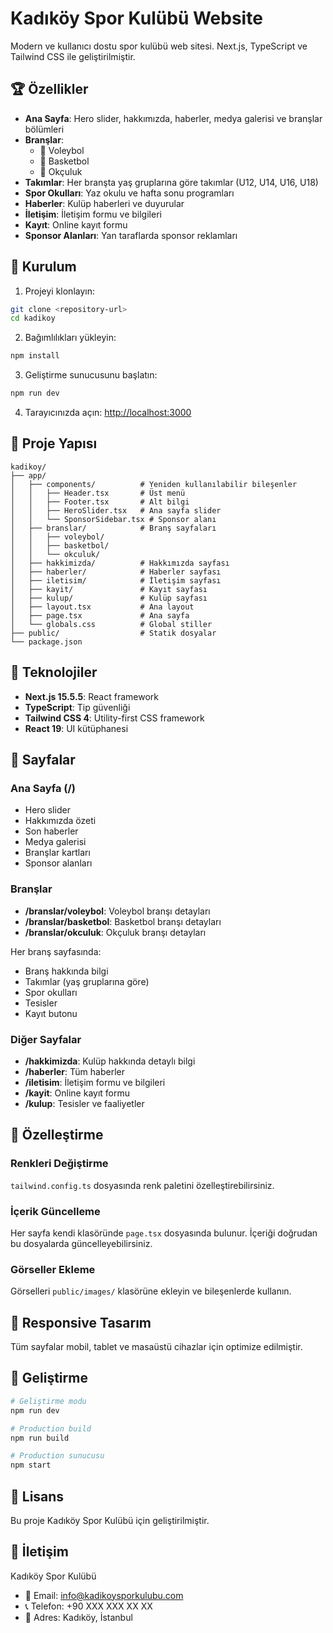# Kadıköy Spor Kulübü Website

Modern ve kullanıcı dostu spor kulübü web sitesi. Next.js, TypeScript ve Tailwind CSS ile geliştirilmiştir.

## 🏆 Özellikler

- **Ana Sayfa**: Hero slider, hakkımızda, haberler, medya galerisi ve branşlar bölümleri
- **Branşlar**:
  - 🏐 Voleybol
  - 🏀 Basketbol
  - 🎯 Okçuluk
- **Takımlar**: Her branşta yaş gruplarına göre takımlar (U12, U14, U16, U18)
- **Spor Okulları**: Yaz okulu ve hafta sonu programları
- **Haberler**: Kulüp haberleri ve duyurular
- **İletişim**: İletişim formu ve bilgileri
- **Kayıt**: Online kayıt formu
- **Sponsor Alanları**: Yan taraflarda sponsor reklamları

## 🚀 Kurulum

1. Projeyi klonlayın:
```bash
git clone <repository-url>
cd kadikoy
```

2. Bağımlılıkları yükleyin:
```bash
npm install
```

3. Geliştirme sunucusunu başlatın:
```bash
npm run dev
```

4. Tarayıcınızda açın: [http://localhost:3000](http://localhost:3000)

## 📁 Proje Yapısı

```
kadikoy/
├── app/
│   ├── components/          # Yeniden kullanılabilir bileşenler
│   │   ├── Header.tsx       # Üst menü
│   │   ├── Footer.tsx       # Alt bilgi
│   │   ├── HeroSlider.tsx   # Ana sayfa slider
│   │   └── SponsorSidebar.tsx # Sponsor alanı
│   ├── branslar/            # Branş sayfaları
│   │   ├── voleybol/
│   │   ├── basketbol/
│   │   └── okculuk/
│   ├── hakkimizda/          # Hakkımızda sayfası
│   ├── haberler/            # Haberler sayfası
│   ├── iletisim/            # İletişim sayfası
│   ├── kayit/               # Kayıt sayfası
│   ├── kulup/               # Kulüp sayfası
│   ├── layout.tsx           # Ana layout
│   ├── page.tsx             # Ana sayfa
│   └── globals.css          # Global stiller
├── public/                  # Statik dosyalar
└── package.json

```

## 🎨 Teknolojiler

- **Next.js 15.5.5**: React framework
- **TypeScript**: Tip güvenliği
- **Tailwind CSS 4**: Utility-first CSS framework
- **React 19**: UI kütüphanesi

## 📄 Sayfalar

### Ana Sayfa (/)
- Hero slider
- Hakkımızda özeti
- Son haberler
- Medya galerisi
- Branşlar kartları
- Sponsor alanları

### Branşlar
- **/branslar/voleybol**: Voleybol branşı detayları
- **/branslar/basketbol**: Basketbol branşı detayları
- **/branslar/okculuk**: Okçuluk branşı detayları

Her branş sayfasında:
- Branş hakkında bilgi
- Takımlar (yaş gruplarına göre)
- Spor okulları
- Tesisler
- Kayıt butonu

### Diğer Sayfalar
- **/hakkimizda**: Kulüp hakkında detaylı bilgi
- **/haberler**: Tüm haberler
- **/iletisim**: İletişim formu ve bilgileri
- **/kayit**: Online kayıt formu
- **/kulup**: Tesisler ve faaliyetler

## 🎯 Özelleştirme

### Renkleri Değiştirme
`tailwind.config.ts` dosyasında renk paletini özelleştirebilirsiniz.

### İçerik Güncelleme
Her sayfa kendi klasöründe `page.tsx` dosyasında bulunur. İçeriği doğrudan bu dosyalarda güncelleyebilirsiniz.

### Görseller Ekleme
Görselleri `public/images/` klasörüne ekleyin ve bileşenlerde kullanın.

## 📱 Responsive Tasarım

Tüm sayfalar mobil, tablet ve masaüstü cihazlar için optimize edilmiştir.

## 🔧 Geliştirme

```bash
# Geliştirme modu
npm run dev

# Production build
npm run build

# Production sunucusu
npm start
```

## 📝 Lisans

Bu proje Kadıköy Spor Kulübü için geliştirilmiştir.

## 👥 İletişim

Kadıköy Spor Kulübü
- 📧 Email: info@kadikoysporkulubu.com
- 📞 Telefon: +90 XXX XXX XX XX
- 📍 Adres: Kadıköy, İstanbul
